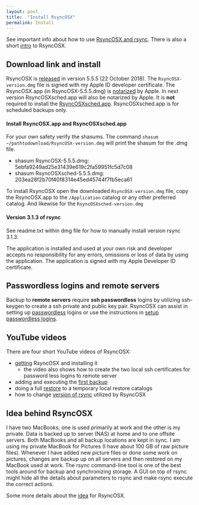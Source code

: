 ```yaml
---
layout: post
title:  "Install RsyncOSX"
permalink: Install
---
```

See important info about how to use [RsyncOSX and rsync](/HowtoUseRsyncOSX). There is also a short [intro](/Intro) to RsyncOSX.

## Download link and install

RsyncOSX is [released](https://github.com/rsyncOSX/RsyncOSX/releases/tag/v5.5.5) in version 5.5.5 (22 October 2018). The `RsyncOSX-version.dmg` file is signed with my Apple ID developer certificate. The RsyncOSX.app (in RsyncOSX-5.5.5.dmg) is [notarized](https://developer.apple.com/news/?id=10192018a) by Apple. In next version RsyncOSXsched.app will also be notarized by Apple. It is **not** required to install the [RsyncOSXsched.app](https://github.com/rsyncOSX/RsyncOSXsched). RsyncOSXsched.app is for scheduled backups only.

#### Install RsyncOSX.app and  RsyncOSXsched.app

For your own safety verify the shasums. The command `shasum ~/pathtodownload/RsyncOSX-version.dmg` will print the shasum for the .dmg file.

- shasum RsyncOSX-5.5.5.dmg: 5ebfa9249ad25e31439e619c2fa59951fc5d7c08
- shasum RsyncOSXsched-5.5.5.dmg: 203ea28f2b70f40f8314e45ed45744f7fb5eca61

To install RsyncOSX open the downloaded `RsyncOSX-version.dmg` file, copy the RsyncOSX.app to the `/Application` catalog or any other preferred catalog. And likewise for the `RsyncOSXsched-version.dmg`

#### Version 3.1.3 of rsync

See readme.txt within dmg file for how to manually install version rsync 3.1.3.

The application is installed and used at your own risk and developer accepts no responsibility for any errors, omissions or loss of data by using the application. The application is signed with my Apple Developer ID certificate.

## Passwordless logins and remote servers

Backup to **remote servers** require **ssh passwordless** logins by utilizing ssh-keygen to create a ssh private and public key pair. RsyncOSX can assist in setting up [passwordless](/ssh) logins or use the instructions in [setup passwordless logins](/PasswordlessLogin).

## YouTube videos

There are four short YouTube videos of RsyncOSX:

- [getting](https://youtu.be/MrT8NzdF9dE) RsyncOSX and installing it
  - the video also shows how to create the two local ssh certificates for password less logins to remote server
- adding and executing the [first backup](https://youtu.be/8oe1lKgiDx8)
- doing a full [restore](https://youtu.be/-R6n_8fl6Ls) to a temporary local restore catalogs
- how to change [version of rsync](https://youtu.be/mVFL25-lo6Y) utilized by RsyncOSX


## Idea behind RsyncOSX

I have two MacBooks, one is used primarily at work and the other is my private. Data is backed up to server (NAS) at home and to one offsite servers. Both MacBooks and all backup locations are kept in sync. I am using my private MacBook for Pictures (I have about 100 GB of raw picture files). Whenever I have added new picture files or done some work on pictures, changes are backup up on all servers and then restored on my MacBook used at work. The rsync command-line tool is one of the best tools around for backup and synchronizing storage. A GUI on top of rsync might hide all the details about parameters to rsync and make rsync execute the correct actions.

Some more details about the [idea](/Idea) for RsyncOSX.
